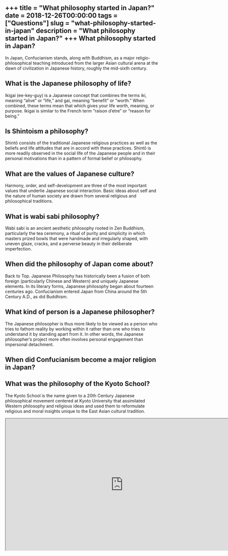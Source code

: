 +++
title = "What philosophy started in Japan?"
date = 2018-12-26T00:00:00
tags = ["Questions"]
slug = "what-philosophy-started-in-japan"
description = "What philosophy started in Japan?"
+++
What philosophy started in Japan?
---------------------------------

In Japan, Confucianism stands, along with Buddhism, as a major religio-philosophical teaching introduced from the larger Asian cultural arena at the dawn of civilization in Japanese history, roughly the mid-sixth century.

What is the Japanese philosophy of life?
----------------------------------------

Ikigai (ee-key-guy) is a Japanese concept that combines the terms iki, meaning “alive” or “life,” and gai, meaning “benefit” or “worth.” When combined, these terms mean that which gives your life worth, meaning, or purpose. Ikigai is similar to the French term “raison d’etre” or “reason for being.”

Is Shintoism a philosophy?
--------------------------

Shintō consists of the traditional Japanese religious practices as well as the beliefs and life attitudes that are in accord with these practices. Shintō is more readily observed in the social life of the Japanese people and in their personal motivations than in a pattern of formal belief or philosophy.

What are the values of Japanese culture?
----------------------------------------

Harmony, order, and self-development are three of the most important values that underlie Japanese social interaction. Basic ideas about self and the nature of human society are drawn from several religious and philosophical traditions.

What is wabi sabi philosophy?
-----------------------------

Wabi sabi is an ancient aesthetic philosophy rooted in Zen Buddhism, particularly the tea ceremony, a ritual of purity and simplicity in which masters prized bowls that were handmade and irregularly shaped, with uneven glaze, cracks, and a perverse beauty in their deliberate imperfection.

When did the philosophy of Japan come about?
--------------------------------------------

Back to Top. Japanese Philosophy has historically been a fusion of both foreign (particularly Chinese and Western) and uniquely Japanese elements. In its literary forms, Japanese philosophy began about fourteen centuries ago. Confucianism entered Japan from China around the 5th Century A.D., as did Buddhism.

What kind of person is a Japanese philosopher?
----------------------------------------------

The Japanese philosopher is thus more likely to be viewed as a person who tries to fathom reality by working within it rather than one who tries to understand it by standing apart from it. In other words, the Japanese philosopher’s project more often involves personal engagement than impersonal detachment.

When did Confucianism become a major religion in Japan?
-------------------------------------------------------

What was the philosophy of the Kyoto School?
--------------------------------------------

The Kyoto School is the name given to a 20th Century Japanese philosophical movement centered at Kyoto University that assimilated Western philosophy and religious ideas and used them to reformulate religious and moral insights unique to the East Asian cultural tradition.

<iframe allow="accelerometer; autoplay; clipboard-write; encrypted-media; gyroscope; picture-in-picture" allowfullscreen="" class="__youtube_prefs__  epyt-is-override  no-lazyload" data-no-lazy="1" data-origheight="433" data-origwidth="770" data-skipgform_ajax_framebjll="" height="433" id="_ytid_51947" loading="lazy" src="https://www.youtube.com/embed/DvT3FJMAWCg?enablejsapi=1&autoplay=0&cc_load_policy=0&cc_lang_pref=&iv_load_policy=1&loop=0&modestbranding=0&rel=1&fs=1&playsinline=0&autohide=2&theme=dark&color=red&controls=1&" title="YouTube player" width="770"></iframe>
